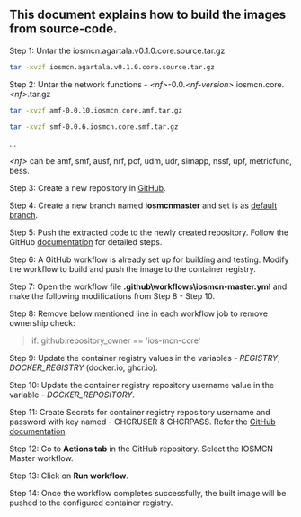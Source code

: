 ## This document explains how to build the images from source-code.

Step 1: Untar the iosmcn.agartala.v0.1.0.core.source.tar.gz

```sh
tar -xvzf iosmcn.agartala.v0.1.0.core.source.tar.gz

```

Step 2: Untar the network functions -  *\<nf>*-0.0.*\<nf-version>*.iosmcn.core.*\<nf>*.tar.gz

```sh
tar -xvzf amf-0.0.10.iosmcn.core.amf.tar.gz

```

```sh
tar -xvzf smf-0.0.6.iosmcn.core.smf.tar.gz

```
...

*\<nf>* can be amf, smf, ausf, nrf, pcf, udm, udr, simapp, nssf, upf, metricfunc, bess.

Step 3: Create a new repository in [GitHub](https://github.com/new).

Step 4: Create a new branch named **iosmcnmaster** and set is as [default branch](https://docs.github.com/en/repositories/configuring-branches-and-merges-in-your-repository/managing-branches-in-your-repository/changing-the-default-branch).

Step 5: Push the extracted code to the newly created repository. Follow the GitHub [documentation](https://docs.github.com/en/get-started/start-your-journey/uploading-a-project-to-github) for detailed steps.

Step 6: A GitHub workflow is already set up for building and testing. Modify the workflow to build and push the image to the container registry.

Step 7: Open the workflow file **\.github\workflows\iosmcn-master.yml** and make the following modifications from Step 8 - Step 10.

Step 8: Remove below mentioned line in each workflow job to remove ownership check:
> if: github.repository_owner == 'ios-mcn-core'

Step 9: Update the container registry values in the variables - *REGISTRY*, *DOCKER_REGISTRY* (docker.io, ghcr.io).

Step 10: Update the container registry repository username value in the variable - *DOCKER_REPOSITORY*.

Step 11: Create Secrets for container registry repository username and password with key named - GHCRUSER & GHCRPASS. Refer the [GitHub documentation](https://docs.github.com/en/actions/security-for-github-actions/security-guides/using-secrets-in-github-actions).

Step 12: Go to **Actions tab** in the GitHub repository. Select the IOSMCN Master workflow.

Step 13: Click on **Run workflow**.

Step 14: Once the workflow completes successfully, the built image will be pushed to the configured container registry.